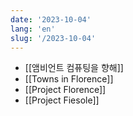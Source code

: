 ```yaml
---
date: '2023-10-04'
lang: 'en'
slug: '/2023-10-04'
---
```


- [[앰비언트 컴퓨팅을 향해]]
- [[Towns in Florence]]
- [[Project Florence]]
- [[Project Fiesole]]
